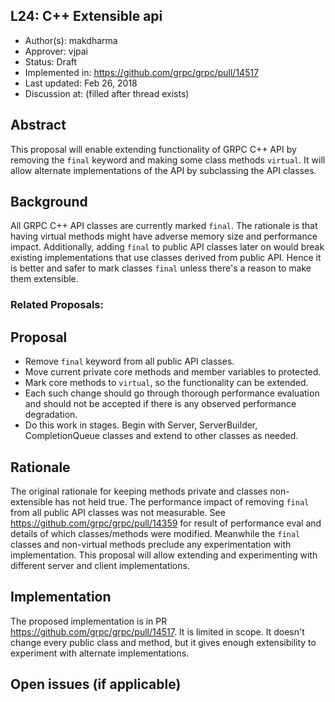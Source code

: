 L24: C++ Extensible api
-----------------------
* Author(s): makdharma
* Approver: vjpai
* Status: Draft
* Implemented in: https://github.com/grpc/grpc/pull/14517
* Last updated: Feb 26, 2018
* Discussion at: <google group thread> (filled after thread exists)

## Abstract

This proposal will enable extending functionality of GRPC C++ API by removing
the ```final``` keyword and making some class methods ```virtual```. It will allow
alternate implementations of the API by subclassing the API classes.

## Background

All GRPC C++ API classes are currently marked ```final```. The rationale is that
having virtual methods might have adverse memory size and performance impact.
Additionally, adding ```final``` to public API classes later on would break existing
implementations that use classes derived from public API. Hence it is better and
safer to mark classes ```final``` unless there's a reason to make them extensible.

### Related Proposals:

## Proposal

* Remove ```final``` keyword from all public API classes.
* Move current private core methods and member variables to protected.
* Mark core methods to ```virtual```, so the functionality can be extended.
* Each such change should go through thorough performance evaluation and should not
  be accepted if there is any observed performance degradation.
* Do this work in stages. Begin with Server, ServerBuilder, CompletionQueue
  classes and extend to other classes as needed.


## Rationale

The original rationale for keeping methods private and classes non-extensible
has not held true. The performance impact of removing ```final``` from all public
API classes was not measurable. See https://github.com/grpc/grpc/pull/14359 for
result of performance eval and details of which classes/methods were modified.
Meanwhile the ```final``` classes and non-virtual methods preclude any
experimentation with implementation. This proposal will allow extending and
experimenting with different server and client implementations.

## Implementation

The proposed implementation is in PR https://github.com/grpc/grpc/pull/14517.
It is limited in scope. It doesn't change every public class and method, but it
gives enough extensibility to experiment with alternate implementations.

## Open issues (if applicable)
